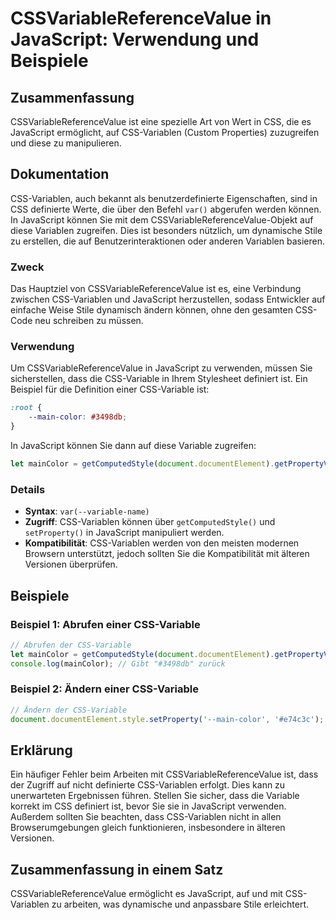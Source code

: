 <!--
Meta Description: # CSSVariableReferenceValue in JavaScript: Verwendung und Beispiele ## Zusammenfassung CSSVariableReferenceValue ist eine spezielle Art von Wert in CS...
Meta Keywords: css, javascript, variablen, variable, sie
-->

# CSSVariableReferenceValue in JavaScript: Verwendung und Beispiele

## Zusammenfassung
CSSVariableReferenceValue ist eine spezielle Art von Wert in CSS, die es JavaScript ermöglicht, auf CSS-Variablen (Custom Properties) zuzugreifen und diese zu manipulieren.

## Dokumentation
CSS-Variablen, auch bekannt als benutzerdefinierte Eigenschaften, sind in CSS definierte Werte, die über den Befehl `var()` abgerufen werden können. In JavaScript können Sie mit dem CSSVariableReferenceValue-Objekt auf diese Variablen zugreifen. Dies ist besonders nützlich, um dynamische Stile zu erstellen, die auf Benutzerinteraktionen oder anderen Variablen basieren.

### Zweck
Das Hauptziel von CSSVariableReferenceValue ist es, eine Verbindung zwischen CSS-Variablen und JavaScript herzustellen, sodass Entwickler auf einfache Weise Stile dynamisch ändern können, ohne den gesamten CSS-Code neu schreiben zu müssen.

### Verwendung
Um CSSVariableReferenceValue in JavaScript zu verwenden, müssen Sie sicherstellen, dass die CSS-Variable in Ihrem Stylesheet definiert ist. Ein Beispiel für die Definition einer CSS-Variable ist:

```css
:root {
    --main-color: #3498db;
}
```

In JavaScript können Sie dann auf diese Variable zugreifen:

```javascript
let mainColor = getComputedStyle(document.documentElement).getPropertyValue('--main-color');
```

### Details
- **Syntax**: `var(--variable-name)`
- **Zugriff**: CSS-Variablen können über `getComputedStyle()` und `setProperty()` in JavaScript manipuliert werden.
- **Kompatibilität**: CSS-Variablen werden von den meisten modernen Browsern unterstützt, jedoch sollten Sie die Kompatibilität mit älteren Versionen überprüfen.

## Beispiele
### Beispiel 1: Abrufen einer CSS-Variable
```javascript
// Abrufen der CSS-Variable
let mainColor = getComputedStyle(document.documentElement).getPropertyValue('--main-color');
console.log(mainColor); // Gibt "#3498db" zurück
```

### Beispiel 2: Ändern einer CSS-Variable
```javascript
// Ändern der CSS-Variable
document.documentElement.style.setProperty('--main-color', '#e74c3c');
```

## Erklärung
Ein häufiger Fehler beim Arbeiten mit CSSVariableReferenceValue ist, dass der Zugriff auf nicht definierte CSS-Variablen erfolgt. Dies kann zu unerwarteten Ergebnissen führen. Stellen Sie sicher, dass die Variable korrekt im CSS definiert ist, bevor Sie sie in JavaScript verwenden. Außerdem sollten Sie beachten, dass CSS-Variablen nicht in allen Browserumgebungen gleich funktionieren, insbesondere in älteren Versionen.

## Zusammenfassung in einem Satz
CSSVariableReferenceValue ermöglicht es JavaScript, auf und mit CSS-Variablen zu arbeiten, was dynamische und anpassbare Stile erleichtert.